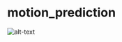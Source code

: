 # motion_prediction



![alt-text](https://www.google.com/url?sa=i&url=https%3A%2F%2Fwww.linkedin.com%2Fpulse%2Frole-ai-law-replace-lawyers-bobby-ahmed&psig=AOvVaw2i401YlBfXVwDxiOzt1VaE&ust=1721711795597000&source=images&cd=vfe&opi=89978449&ved=0CBEQjRxqFwoTCMCwu7jyuYcDFQAAAAAdAAAAABAV
)
